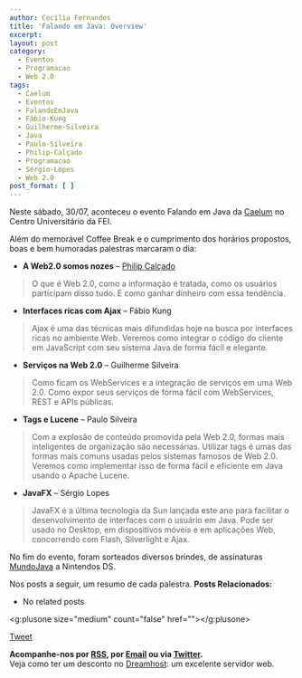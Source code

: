 ```yaml
---
author: Cecilia Fernandes
title: 'Falando em Java: Overview'
excerpt:
layout: post
category:
  - Eventos
  - Programacao
  - Web 2.0
tags:
  - Caelum
  - Eventos
  - FalandoEmJava
  - Fábio-Kung
  - Guilherme-Silveira
  - Java
  - Paulo-Silveira
  - Philip-Calçado
  - Programacao
  - Sérgio-Lopes
  - Web 2.0
post_format: [ ]
---
```

Neste sábado, 30/07, aconteceu o evento Falando em Java da [Caelum][1] no Centro Universitário da FEI.

Além do memorável Coffee Break e o cumprimento dos horários propostos, boas e bem humoradas palestras marcaram o dia:

*   **A Web2.0 somos nozes** – [Philip Calçado][2]

> O que é Web 2.0, como a informação é tratada, como os usuários participam disso tudo. E como ganhar dinheiro com essa tendência.

*   **Interfaces ricas com Ajax** – Fábio Kung

> Ajax é uma das técnicas mais difundidas hoje na busca por interfaces ricas no ambiente Web. Veremos como integrar o código do cliente em JavaScript com seu sistema Java de forma fácil e elegante.

*   **Serviços na Web 2.0** – Guilherme Silveira

> Como ficam os WebServices e a integração de serviços em uma Web 2.0. Como expor seus serviços de forma fácil com WebServices, REST e APIs públicas.

*   **Tags e Lucene** – Paulo Silveira

> Com a explosão de conteúdo promovida pela Web 2.0, formas mais inteligentes de organização são necessárias. Utilizar tags é umas das formas mais comuns usadas pelos sistemas famosos de Web 2.0. Veremos como implementar isso de forma fácil e eficiente em Java usando o Apache Lucene.

*   **JavaFX** – Sérgio Lopes

> JavaFX é a última tecnologia da Sun lançada este ano para facilitar o desenvolvimento de interfaces com o usuário em Java. Pode ser usado no Desktop, em dispositivos móveis e em aplicações Web, concorrendo com Flash, Silverlight e Ajax.

No fim do evento, foram sorteados diversos brindes, de assinaturas [MundoJava][3] a Nintendos DS.

Nos posts a seguir, um resumo de cada palestra. 
**Posts Relacionados:** 
*   No related posts

<g:plusone size="medium" count="false" href=""></g:plusone> 

[Tweet][4] 





**Acompanhe-nos por [ RSS][5], por [Email][6] ou via [Twitter][7].**  
Veja como ter um desconto no [Dreamhost][8]: um excelente servidor web.

 [1]: http://www.caelum.com.br
 [2]: http://blog.fragmental.com.br/
 [3]: http://www.mundojava.com.br/NovoSite/default.jsp
 [4]: https://twitter.com/share
 [5]: http://feeds.feedburner.com/VidaGeek
 [6]: http://feedburner.google.com/fb/a/mailverify?uri=VidaGeek&loc=pt_BR
 [7]: http://twitter.com/blogvidageek
 [8]: http://vidageek.net/dreamhost/